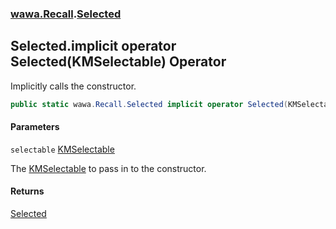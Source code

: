 ### [wawa.Recall](wawa.Recall.md 'wawa.Recall').[Selected](Selected.md 'wawa.Recall.Selected')

## Selected.implicit operator Selected(KMSelectable) Operator

Implicitly calls the constructor.

```csharp
public static wawa.Recall.Selected implicit operator Selected(KMSelectable selectable);
```
#### Parameters

<a name='wawa.Recall.Selected.op_Implicitwawa.Recall.Selected(KMSelectable).selectable'></a>

`selectable` [KMSelectable](https://docs.microsoft.com/en-us/dotnet/api/KMSelectable 'KMSelectable')

The [KMSelectable](https://docs.microsoft.com/en-us/dotnet/api/KMSelectable 'KMSelectable') to pass in to the constructor.

#### Returns
[Selected](Selected.md 'wawa.Recall.Selected')